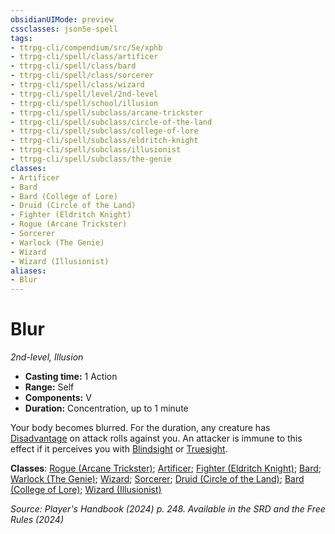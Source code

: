 ```yaml
---
obsidianUIMode: preview
cssclasses: json5e-spell
tags:
- ttrpg-cli/compendium/src/5e/xphb
- ttrpg-cli/spell/class/artificer
- ttrpg-cli/spell/class/bard
- ttrpg-cli/spell/class/sorcerer
- ttrpg-cli/spell/class/wizard
- ttrpg-cli/spell/level/2nd-level
- ttrpg-cli/spell/school/illusion
- ttrpg-cli/spell/subclass/arcane-trickster
- ttrpg-cli/spell/subclass/circle-of-the-land
- ttrpg-cli/spell/subclass/college-of-lore
- ttrpg-cli/spell/subclass/eldritch-knight
- ttrpg-cli/spell/subclass/illusionist
- ttrpg-cli/spell/subclass/the-genie
classes:
- Artificer
- Bard
- Bard (College of Lore)
- Druid (Circle of the Land)
- Fighter (Eldritch Knight)
- Rogue (Arcane Trickster)
- Sorcerer
- Warlock (The Genie)
- Wizard
- Wizard (Illusionist)
aliases:
- Blur
---
```

# Blur
*2nd-level, Illusion*  


- **Casting time:** 1 Action
- **Range:** Self
- **Components:** V
- **Duration:** Concentration, up to 1 minute

Your body becomes blurred. For the duration, any creature has [Disadvantage](Інструменти%20ДМ/CLI/rules/variant-rules/disadvantage-xphb.md) on attack rolls against you. An attacker is immune to this effect if it perceives you with [Blindsight](Інструменти%20ДМ/CLI/rules/senses.md#Blindsight) or [Truesight](Інструменти%20ДМ/CLI/rules/senses.md#Truesight).

**Classes**: [Rogue (Arcane Trickster)](Інструменти%20ДМ/CLI/lists/list-spells-classes-arcane-trickster-xphb.md "subclass=XPHB;class=XPHB"); [Artificer](Інструменти%20ДМ/CLI/lists/list-spells-classes-artificer.md); [Fighter (Eldritch Knight)](Інструменти%20ДМ/CLI/lists/list-spells-classes-eldritch-knight-xphb.md "subclass=XPHB;class=XPHB"); [Bard](Інструменти%20ДМ/CLI/lists/list-spells-classes-bard.md); [Warlock (The Genie)](Інструменти%20ДМ/CLI/lists/list-spells-classes-the-genie-tce.md "subclass=TCE;class=XPHB"); [Wizard](Інструменти%20ДМ/CLI/lists/list-spells-classes-wizard.md); [Sorcerer](Інструменти%20ДМ/CLI/lists/list-spells-classes-sorcerer.md); [Druid (Circle of the Land)](Інструменти%20ДМ/CLI/lists/list-spells-classes-circle-of-the-land-xphb.md "subclass=XPHB;class=XPHB"); [Bard (College of Lore)](Інструменти%20ДМ/CLI/lists/list-spells-classes-college-of-lore-xphb.md "subclass=XPHB;class=XPHB"); [Wizard (Illusionist)](Інструменти%20ДМ/CLI/lists/list-spells-classes-illusionist-xphb.md "subclass=XPHB;class=XPHB")

*Source: Player's Handbook (2024) p. 248. Available in the <span title='Systems Reference Document (5.2)'>SRD</span> and the Free Rules (2024)*